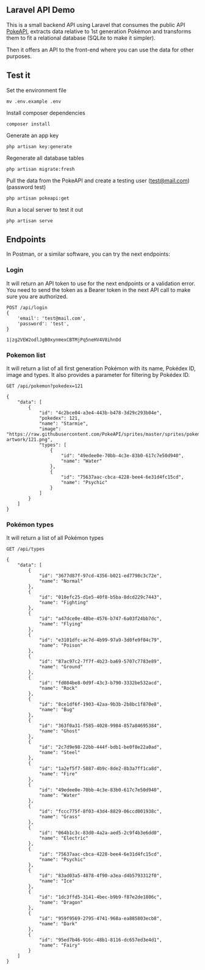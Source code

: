 ## Laravel API Demo

This is a small backend API using Laravel that consumes the public API [PokeAPI](https://pokeapi.co/), extracts data relative to
1st generation Pokémon and transforms them to fit a relational database (SQLite to make it simpler).

Then it offers an API to the front-end where you can use the data for other purposes.

## Test it
Set the environment file
```
mv .env.example .env
```
Install composer dependencies
```
composer install
```
Generate an app key
```
php artisan key:generate
```
Regenerate all database tables 
```
php artisan migrate:fresh
```
Pull the data from the PokeAPI and create a testing user (test@mail.com) (password test)
```
php artisan pokeapi:get
```
Run a local server to test it out 
```
php artisan serve
```

## Endpoints

In Postman, or a similar software, you can try the next endpoints:

### Login

It will return an API token to use for the next endpoints or a validation error. You need to send the token as a Bearer 
token in the next API call to make sure you are authorized. 

```
POST /api/login
{
    'email': 'test@mail.com',
    'password': 'test',
}
```
```
1|zg2VEW2odlJgB0xynmexCBTMjPq5neHV4V8ihnOd
```


### Pokemon list

It will return a list of all first generation Pokémon with its name, Pokédex ID, image and types. It also provides a 
parameter for filtering by Pokédex ID.

```
GET /api/pokemon?pokedex=121
```
```
{
    "data": [
        {
            "id": "4c2bce04-a3e4-443b-b478-3d29c293b04e",
            "pokedex": 121,
            "name": "Starmie",
            "image": "https://raw.githubusercontent.com/PokeAPI/sprites/master/sprites/pokemon/other/official-artwork/121.png",
            "types": [
                {
                    "id": "49edee0e-70bb-4c3e-83b0-617c7e50d940",
                    "name": "Water"
                },
                {
                    "id": "75637aac-cbca-4228-bee4-6e31d4fc15cd",
                    "name": "Psychic"
                }
            ]
        }
    ]
}
```

### Pokémon types

It will return a list of all Pokémon types

```
GET /api/types
```
```
{
    "data": [
        {
            "id": "3677d87f-97cd-4356-b021-ed7798c3c72e",
            "name": "Normal"
        },
        {
            "id": "010efc25-d1e5-40f8-b5ba-8dcd229c7443",
            "name": "Fighting"
        },
        {
            "id": "a47dce0e-48be-4576-b747-6a03f24bb7dc",
            "name": "Flying"
        },
        {
            "id": "e3101dfc-ac7d-4b99-97a9-3d0fe9f04c79",
            "name": "Poison"
        },
        {
            "id": "87ac97c2-7f7f-4b23-ba69-5707c7783e89",
            "name": "Ground"
        },
        {
            "id": "fd084be8-0d9f-43c3-b790-3332be532acd",
            "name": "Rock"
        },
        {
            "id": "8ce1df6f-1903-42aa-9b3b-2b8bc1f870e8",
            "name": "Bug"
        },
        {
            "id": "363f0a31-f585-4028-9984-857a84695384",
            "name": "Ghost"
        },
        {
            "id": "2c7d9e98-22bb-444f-bdb1-be0f8e22a0ad",
            "name": "Steel"
        },
        {
            "id": "1a2ef5f7-5887-4b9c-8de2-8b3a7ff1ca8d",
            "name": "Fire"
        },
        {
            "id": "49edee0e-70bb-4c3e-83b0-617c7e50d940",
            "name": "Water"
        },
        {
            "id": "fccc775f-8f03-43d4-8829-06ccd001938c",
            "name": "Grass"
        },
        {
            "id": "064b1c3c-83d0-4a2a-aed5-2c9f4b3e6dd0",
            "name": "Electric"
        },
        {
            "id": "75637aac-cbca-4228-bee4-6e31d4fc15cd",
            "name": "Psychic"
        },
        {
            "id": "83ad03a5-4878-4f90-a3ea-d4b5793312f0",
            "name": "Ice"
        },
        {
            "id": "1dc3ffd5-3141-4bec-b9b9-f87e2de1806c",
            "name": "Dragon"
        },
        {
            "id": "959f9569-2795-4741-968a-ea885803ecb8",
            "name": "Dark"
        },
        {
            "id": "95ed7b46-916c-48b1-8116-dc657ed3e4d1",
            "name": "Fairy"
        }
    ]
}
```
